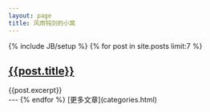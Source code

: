 ```yaml
---
layout: page
title: 风雨钝剑的小窝
---
```

{% include JB/setup %}
{% for post in site.posts limit:7 %}
<h2><a class="post_title" href="{{post.url}}">{{post.title}}</a></h2>
<div class="post-content">{{post.excerpt}}</div>
---
{% endfor %} 
[更多文章](categories.html)
